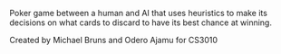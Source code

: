 Poker game between a human and AI that uses heuristics to make its decisions on what cards
to discard to have its best chance at winning.

Created by Michael Bruns and Odero Ajamu for CS3010
